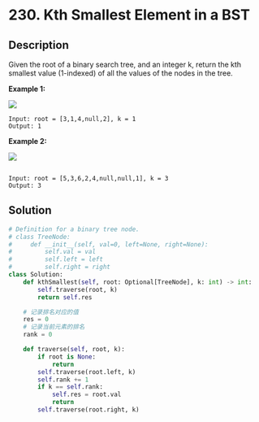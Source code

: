 # 230. Kth Smallest Element in a BST

## Description
Given the root of a binary search tree, and an integer k, return the kth smallest value (1-indexed) of all the values of the nodes in the tree.

 

__Example 1:__

<img src="https://assets.leetcode.com/uploads/2021/01/28/kthtree1.jpg"/>

```
Input: root = [3,1,4,null,2], k = 1
Output: 1
```

__Example 2:__

<img src="https://assets.leetcode.com/uploads/2021/01/28/kthtree2.jpg"/>

```

Input: root = [5,3,6,2,4,null,null,1], k = 3
Output: 3
```

## Solution

```python
# Definition for a binary tree node.
# class TreeNode:
#     def __init__(self, val=0, left=None, right=None):
#         self.val = val
#         self.left = left
#         self.right = right
class Solution:
    def kthSmallest(self, root: Optional[TreeNode], k: int) -> int:
        self.traverse(root, k)
        return self.res

    # 记录排名对应的值
    res = 0
    # 记录当前元素的排名
    rank = 0

    def traverse(self, root, k):
        if root is None:
            return
        self.traverse(root.left, k)
        self.rank += 1
        if k == self.rank:
            self.res = root.val
            return
        self.traverse(root.right, k)
```
